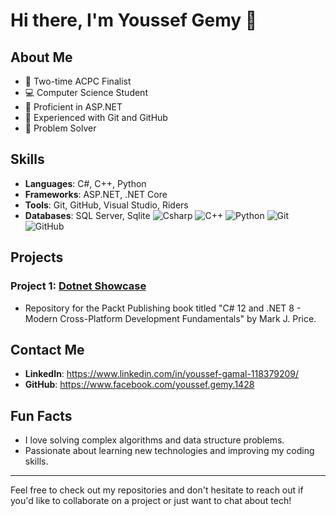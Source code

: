 # Hi there, I'm Youssef Gemy 👋

## About Me

- 🌟 Two-time ACPC Finalist
- 💻 Computer Science Student
- 🚀 Proficient in ASP.NET
- 🔧 Experienced with Git and GitHub
- 🧠 Problem Solver

## Skills

- **Languages**: C#, C++, Python
- **Frameworks**: ASP.NET, .NET Core
- **Tools**: Git, GitHub, Visual Studio, Riders
- **Databases**: SQL Server, Sqlite
![Csharp](https://img.shields.io/badge/-Csharp-blue?style=flat&logo=csharp)
![C++](https://img.shields.io/badge/-C++-blue?style=flat&logo=cplusplus)
![Python](https://img.shields.io/badge/-Python-yellow?style=flat&logo=python)
![Git](https://img.shields.io/badge/-Git-orange?style=flat&logo=git)
![GitHub](https://img.shields.io/badge/-GitHub-lightgrey?style=flat&logo=github)


## Projects

### Project 1: [Dotnet Showcase](https://github.com/YoussefGemy/dotnet_showcase.git)
- Repository for the Packt Publishing book titled "C# 12 and .NET 8 - Modern Cross-Platform Development Fundamentals" by Mark J. Price.


  
## Contact Me

- **LinkedIn**: https://www.linkedin.com/in/youssef-gamal-118379209/
- **GitHub**: https://www.facebook.com/youssef.gemy.1428

## Fun Facts

- I love solving complex algorithms and data structure problems.
- Passionate about learning new technologies and improving my coding skills.

---

Feel free to check out my repositories and don't hesitate to reach out if you'd like to collaborate on a project or just want to chat about tech!
